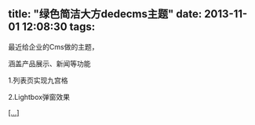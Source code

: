 title: "绿色简洁大方dedecms主题"
date: 2013-11-01 12:08:30
tags:
---

最近给企业的Cms做的主题，

涵盖产品展示、新闻等功能

1.列表页实现九宫格

2.Lightbox弹窗效果

[[...]](http://www.liyi.it/index.php/archives/%E7%BB%BF%E8%89%B2%E7%AE%80%E6%B4%81%E5%A4%A7%E6%96%B9dedecms%E4%B8%BB%E9%A2%98.html "绿色简洁大方dedecms主题")